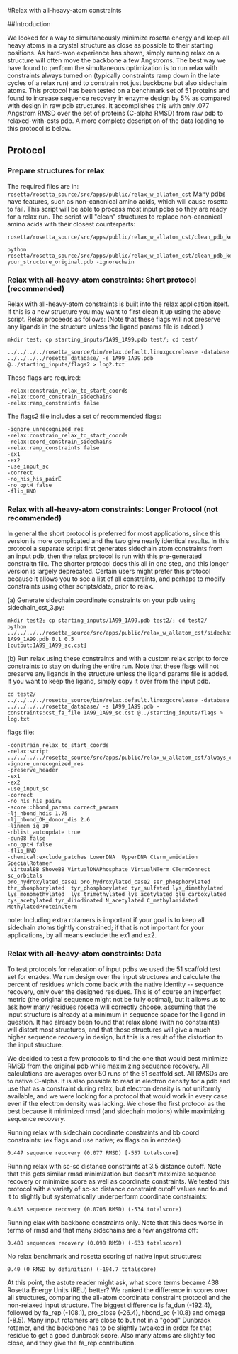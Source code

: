 #Relax with all-heavy-atom constraints

##Introduction

We looked for a way to simultaneously minimize rosetta energy and keep all heavy atoms in a crystal structure as close as possible to their starting positions. As hard-won experience has shown, simply running relax on a structure will often move the backbone a few Angstroms. The best way we have found to perform the simultaneous optimization is to run relax with constraints always turned on (typically constraints ramp down in the late cycles of a relax run) and to constrain not just backbone but also sidechain atoms. This protocol has been tested on a benchmark set of 51 proteins and found to increase sequence recovery in enzyme design by 5% as compared with design in raw pdb structures. It accomplishes this with only .077 Angstrom RMSD over the set of proteins (C-alpha RMSD) from raw pdb to relaxed-with-csts pdb. A more complete description of the data leading to this protocol is below.


## Protocol

### Prepare structures for relax

The required files are in: `rosetta/rosetta_source/src/apps/public/relax_w_allatom_cst`
Many pdbs have features, such as non-canonical amino acids, which will cause rosetta to fail. This script will be able to process most input pdbs so they are ready for a relax run. The script will "clean" structures to replace non-canonical amino acids with their closest counterparts: 
```
rosetta/rosetta_source/src/apps/public/relax_w_allatom_cst/clean_pdb_keep_ligand.py

python rosetta/rosetta_source/src/apps/public/relax_w_allatom_cst/clean_pdb_keep_ligand.py your_structure_original.pdb -ignorechain
```

### Relax with all-heavy-atom constraints: Short protocol (recommended)

Relax with all-heavy-atom constraints is built into the relax application itself. If this is a new structure you may want to first clean it up using the above script. Relax proceeds as follows:
(Note that these flags will not preserve any ligands in the structure unless the ligand params file is added.)
```
mkdir test; cp starting_inputs/1A99_1A99.pdb test/; cd test/

../../../../rosetta_source/bin/relax.default.linuxgccrelease -database ../../../../rosetta_database/ -s 1A99_1A99.pdb @../starting_inputs/flags2 > log2.txt
```
These flags are required: 
```
-relax:constrain_relax_to_start_coords
-relax:coord_constrain_sidechains
-relax:ramp_constraints false
```
The flags2 file includes a set of recommended flags:
```
-ignore_unrecognized_res
-relax:constrain_relax_to_start_coords
-relax:coord_constrain_sidechains
-relax:ramp_constraints false
-ex1
-ex2
-use_input_sc
-correct
-no_his_his_pairE
-no_optH false
-flip_HNQ
```

### Relax with all-heavy-atom constraints: Longer Protocol (not recommended)

In general the short protocol is preferred for most applications, since this version is more complicated and the two give nearly identical results. In this protocol a separate script first generates sidechain atom constraints from an input pdb, then the relax protocol is run with this pre-generated constraitn file. The shorter protocol does this all in one step, and this longer version is largely deprecated. Certain users might prefer this protocol because it allows you to see a list of all constraints, and perhaps to modify constraints using other scripts/data, prior to relax. 

(a) Generate sidechain coordinate constraints on your pdb using sidechain_cst_3.py:
```
mkdir test2; cp starting_inputs/1A99_1A99.pdb test2/; cd test2/
python ../../../../rosetta_source/src/apps/public/relax_w_allatom_cst/sidechain_cst_3.py 1A99_1A99.pdb 0.1 0.5
[output:1A99_1A99_sc.cst]
```

(b) Run relax using these constraints and with a custom relax script to force constraints to stay on during the entire run. 
Note that these flags will not preserve any ligands in the structure unless the ligand params file is added. If you want to keep the ligand, simply copy it over from the input pdb. 
```
cd test2/
../../../../rosetta_source/bin/relax.default.linuxgccrelease -database ../../../../rosetta_database/ -s 1A99_1A99.pdb -constraints:cst_fa_file 1A99_1A99_sc.cst @../starting_inputs/flags > log.txt
```
flags file:
```
-constrain_relax_to_start_coords
-relax:script ../../../../rosetta_source/src/apps/public/relax_w_allatom_cst/always_constrained_relax_script
-ignore_unrecognized_res
-preserve_header
-ex1
-ex2
-use_input_sc
-correct
-no_his_his_pairE
-score::hbond_params correct_params
-lj_hbond_hdis 1.75
-lj_hbond_OH_donor_dis 2.6
-linmem_ig 10
-nblist_autoupdate true
-dun08 false
-no_optH false
-flip_HNQ
-chemical:exclude_patches LowerDNA  UpperDNA Cterm_amidation SpecialRotamer
 VirtualBB ShoveBB VirtualDNAPhosphate VirtualNTerm CTermConnect sc_orbitals
pro_hydroxylated_case1 pro_hydroxylated_case2 ser_phosphorylated
thr_phosphorylated  tyr_phosphorylated tyr_sulfated lys_dimethylated
lys_monomethylated  lys_trimethylated lys_acetylated glu_carboxylated
cys_acetylated tyr_diiodinated N_acetylated C_methylamidated
MethylatedProteinCterm
```
note: Including extra rotamers is important if your goal is to keep all sidechain atoms tightly constrained; if that is not important for your applications, by all means exclude the ex1 and ex2.

### Relax with all-heavy-atom constraints: Data
To test protocols for relaxation of input pdbs we used the 51 scaffold test set for enzdes. We run design over the input structures and calculate the percent of residues which come back with the native identity -- sequence recovery, only over the designed residues. This is of course an imperfect metric (the original sequence might not be fully optimal), but it allows us to ask how many residues rosetta will correctly choose, assuming that the input structure is already at a minimum in sequence space for the ligand in question. It had already been found that relax alone (with no constraints) will distort most structures, and that those structures will give a much higher sequence recovery in design, but this is a result of the distortion to the input structure.

We decided to test a few protocols to find the one that would best minimize RMSD from the original pdb while maximizing sequence recovery. All calculations are averages over 50 runs of the 51 scaffold set. All RMSDs are to native C-alpha. It is also possible to read in electron density for a pdb and use that as a constraint during relax, but electron density is not uniformly available, and we were looking for a protocol that would work in every case even if the electron density was lacking. We chose the first protocol as the best because it minimized rmsd (and sidechain motions) while maximizing sequence recovery.

Running relax with sidechain coordinate constraints and bb coord constraints: (ex flags and use native; ex flags on in enzdes)

    0.447 sequence recovery (0.077 RMSD) [-557 totalscore]

Running relax with sc-sc distance constraints at 3.5 distance cutoff. Note that this gets similar rmsd minimization but doesn't maximize sequence recovery or minimize score as well as coordinate constraints. We tested this protocol with a variety of sc-sc distance constraint cutoff values and found it to slightly but systematically underperform coordinate constraints:

    0.436 sequence recovery (0.0706 RMSD) (-534 totalscore)

Running elax with backbone constraints only. Note that this does worse in terms of rmsd and that many sidechains are a few angstroms off:

    0.488 sequences recovery (0.098 RMSD) (-633 totalscore)

No relax benchmark and rosetta scoring of native input structures:

    0.40 (0 RMSD by definition) (-194.7 totalscore)

At this point, the astute reader might ask, what score terms became 438 Rosetta Energy Units (REU) better? We ranked the difference in scores over all structures, comparing the all-atom coordinate constraint protocol and the non-relaxed input structure. The biggest difference is fa_dun (-192.4), followed by fa_rep (-108.1), pro_close (-26.4), hbond_sc (-10.8) and omega (-8.5). Many input rotamers are close to but not in a "good" Dunbrack rotamer, and the backbone has to be slightly tweaked in order for that residue to get a good dunbrack score. Also many atoms are slightly too close, and they give the fa_rep contribution.


